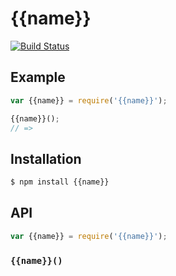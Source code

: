 # {{name}}

[![Build Status][travis-svg]][travis]



## Example

``` javascript
var {{name}} = require('{{name}}');

{{name}}();
// =>
```

## Installation

``` bash
$ npm install {{name}}
```

## API

``` javascript
var {{name}} = require('{{name}}');
```

### `{{name}}()`



   [travis]: https://travis-ci.org/KenanY/{{name}}
   [travis-svg]: https://img.shields.io/travis/KenanY/{{name}}.svg

